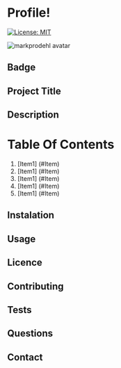 # Profile!

[![License: MIT](https://img.shields.io/badge/License-MIT-blue.svg)](https://github.com/ramonpbarros/readme-generator)


![markprodehl avatar](https://avatars2.githubusercontent.com/u/31394631?v=4)

## Badge

## Project Title


## Description


# Table Of Contents
1. [Item1] (#Item)
2. [Item1] (#Item)
3. [Item1] (#Item)
4. [Item1] (#Item)
5. [Item1] (#Item)

## Instalation


## Usage


## Licence


## Contributing


## Tests


## Questions 

## Contact
